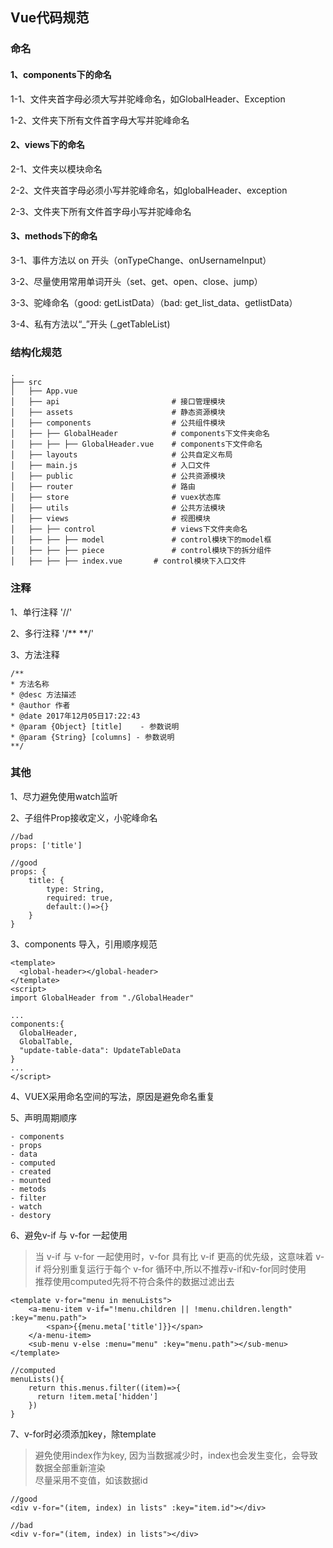 ## Vue代码规范

### 命名 

#### 1、components下的命名

1-1、文件夹首字母必须大写并驼峰命名，如GlobalHeader、Exception  

1-2、文件夹下所有文件首字母大写并驼峰命名  

#### 2、views下的命名

2-1、文件夹以模块命名

2-2、文件夹首字母必须小写并驼峰命名，如globalHeader、exception   

2-3、文件夹下所有文件首字母小写并驼峰命名  

#### 3、methods下的命名

3-1、事件方法以 on 开头（onTypeChange、onUsernameInput）  

3-2、尽量使用常用单词开头（set、get、open、close、jump）  

3-3、驼峰命名（good: getListData）（bad: get_list_data、getlistData）  

3-4、私有方法以“_”开头 (_getTableList)

### 结构化规范

```
.
├── src
│   ├── App.vue
│   ├── api                         # 接口管理模块
│   ├── assets                      # 静态资源模块
│   ├── components                  # 公共组件模块
│   ├── ├── GlobalHeader            # components下文件夹命名
│   ├── ├── ├── GlobalHeader.vue    # components下文件命名
│   ├── layouts                     # 公共自定义布局
│   ├── main.js                     # 入口文件
│   ├── public                      # 公共资源模块
│   ├── router                      # 路由
│   ├── store                       # vuex状态库
│   ├── utils                       # 公共方法模块
│   ├── views                       # 视图模块
│   ├── ├── control                 # views下文件夹命名
│   ├── ├── ├── model               # control模块下的model框
│   ├── ├── ├── piece               # control模块下的拆分组件
│   ├── ├── ├── index.vue       # control模块下入口文件
```
###  注释

1、单行注释 '//'

2、多行注释  '/** **/'

3、方法注释

```
/**
* 方法名称
* @desc 方法描述
* @author 作者
* @date 2017年12月05日17:22:43
* @param {Object} [title]    - 参数说明
* @param {String} [columns] - 参数说明
**/
```

### 其他

1、尽力避免使用watch监听  

2、子组件Prop接收定义，小驼峰命名
```
//bad
props: ['title']

//good
props: {
    title: {
        type: String,
        required: true,
        default:()=>{}
    }
}
```
3、components 导入，引用顺序规范

```
<template>
  <global-header></global-header>
</template>
<script>
import GlobalHeader from "./GlobalHeader"

...
components:{
  GlobalHeader,
  GlobalTable,
  "update-table-data": UpdateTableData
}
...
</script>
```
4、VUEX采用命名空间的写法，原因是避免命名重复

5、声明周期顺序  

```
- components
- props
- data
- computed
- created
- mounted
- metods
- filter
- watch
- destory

```
6、避免v-if 与 v-for 一起使用
> 当 v-if 与 v-for 一起使用时，v-for 具有比 v-if 更高的优先级，这意味着 v-if 将分别重复运行于每个 v-for 循环中,所以不推荐v-if和v-for同时使用  
> 推荐使用computed先将不符合条件的数据过滤出去

```
<template v-for="menu in menuLists">
    <a-menu-item v-if="!menu.children || !menu.children.length" :key="menu.path">
        <span>{{menu.meta['title']}}</span>
    </a-menu-item>
    <sub-menu v-else :menu="menu" :key="menu.path"></sub-menu>
</template>

//computed
menuLists(){
    return this.menus.filter((item)=>{
      return !item.meta['hidden']
    })
}
```
7、v-for时必须添加key，除template  
> 避免使用index作为key, 因为当数据减少时，index也会发生变化，会导致数据全部重新渲染  
> 尽量采用不变值，如该数据id

```
//good
<div v-for="(item, index) in lists" :key="item.id"></div>

//bad
<div v-for="(item, index) in lists"></div>
```









